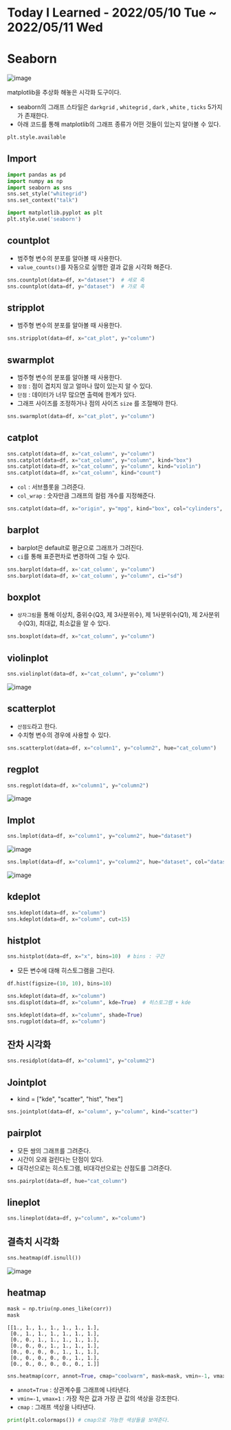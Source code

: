 # Today I Learned - 2022/05/10 Tue ~ 2022/05/11 Wed

# Seaborn
![image](https://user-images.githubusercontent.com/100760303/168567017-d9840393-9a22-416a-8c28-93e7380ca7d0.png)

 matplotlib을 추상화 해놓은 시각화 도구이다.

- seaborn의 그래프 스타일은 `darkgrid` , `whitegrid` , `dark` , `white` , `ticks` 5가지가 존재한다.
- 아래 코드를 통해 matplotlib의 그래프 종류가 어떤 것들이 있는지 알아볼 수 있다.
```python
plt.style.available
```

## Import
```python
import pandas as pd
import numpy as np
import seaborn as sns
sns.set_style("whitegrid")
sns.set_context("talk")

import matplotlib.pyplot as plt
plt.style.use('seaborn')
```

## countplot

- 범주형 변수의 분포를 알아볼 때 사용한다.
- `value_counts()`를 자동으로 실행한 결과 값을 시각화 해준다.

```python
sns.countplot(data=df, x="dataset")  # 세로 축
sns.countplot(data=df, y="dataset")  # 가로 축
```

## stripplot

- 범주형 변수의 분포를 알아볼 때 사용한다.

```python
sns.stripplot(data=df, x="cat_plot", y="column")
```

## swarmplot

- 범주형 변수의 분포를 알아볼 때 사용한다.
- `장점` : 점이 겹치지 않고 얼마나 많이 있는지 알 수 있다.
- `단점` : 데이터가 너무 많으면 출력에 한계가 있다.
- 그래프 사이즈를 조정하거나 점의 사이즈 `size` 를 조절해야 한다.

```python
sns.swarmplot(data=df, x="cat_plot", y="column")
```

## catplot

```python
sns.catplot(data=df, x="cat_column", y="column")
sns.catplot(data=df, x="cat_column", y="column", kind="box")
sns.catplot(data=df, x="cat_column", y="column", kind="violin")
sns.catplot(data=df, x="cat_column", kind="count")
```

- `col` : 서브플롯을 그려준다.
- `col_wrap` :  숫자만큼 그래프의 컬럼 개수를 지정해준다.

```python
sns.catplot(data=df, x="origin", y="mpg", kind="box", col="cylinders", col_wrap=3)
```

## barplot
- barplot은 default로 평균으로 그래프가 그려진다.
- `ci`를 통해 표준편차로 변경하여 그릴 수 있다.
```python
sns.barplot(data=df, x='cat_column', y="column")
sns.barplot(data=df, x='cat_column', y="column", ci="sd")
```

## boxplot
- `상자그림`을 통해 이상치, 중위수(Q3, 제 3사분위수), 제 1사분위수(Q1), 제 2사분위수(Q3), 최대값, 최소값을 알 수 있다.
```python
sns.boxplot(data=df, x="cat_column", y="column")
```

## violinplot
```python
sns.violinplot(data=df, x="cat_column", y="column")
```
![image](https://user-images.githubusercontent.com/100760303/168299863-8cc28d66-766b-4677-953e-f1e6916e1f05.png)

## scatterplot
- `산점도`라고 한다.
- 수치형 변수의 경우에 사용할 수 있다.
```python
sns.scatterplot(data=df, x="column1", y="column2", hue="cat_column")
```

## regplot
```python
sns.regplot(data=df, x="column1", y="column2")
```
![image](https://user-images.githubusercontent.com/100760303/168299300-fff8980e-33e1-43e1-bf50-3955803c5dc3.png)

## lmplot
```python
sns.lmplot(data=df, x="column1", y="column2", hue="dataset")
```
![image](https://user-images.githubusercontent.com/100760303/168299575-cb6fd382-a93f-4868-bd96-de02e4930697.png)

```python
sns.lmplot(data=df, x="column1", y="column2", hue="dataset", col="dataset", col_wrap=2, ci=None)
```
![image](https://user-images.githubusercontent.com/100760303/168299664-327b4291-c0c0-4205-b65d-b4bc27e885a8.png)

## kdeplot
```python
sns.kdeplot(data=df, x="column")
sns.kdeplot(data=df, x="column", cut=15)
```

## histplot
```python
sns.histplot(data=df, x="x", bins=10)  # bins : 구간
```

- 모든 변수에 대해 히스토그램을 그린다.
```python
df.hist(figsize=(10, 10), bins=10)
```

```python
sns.kdeplot(data=df, x="column")
sns.displot(data=df, x="column", kde=True)  # 히스토그램 + kde
```

```python
sns.kdeplot(data=df, x="column", shade=True)
sns.rugplot(data=df, x="column")
```

## 잔차 시각화
```python
sns.residplot(data=df, x="column1", y="column2")
```

## Jointplot
- kind = ["kde", "scatter", "hist", "hex"]
```python
sns.jointplot(data=df, x="column", y="column", kind="scatter")
```

## pairplot
- 모든 쌍의 그래프를 그려준다.
- 시간이 오래 걸린다는 단점이 있다.
- 대각선으로는 히스토그램, 비대각선으로는 산점도를 그려준다.
```python
sns.pairplot(data=df, hue="cat_column")
```

## lineplot
```python
sns.lineplot(data=df, y="column", x="column")
```

## 결측치 시각화
```python
sns.heatmap(df.isnull())
```
![image](https://user-images.githubusercontent.com/100760303/168302016-ce6b6850-0185-4233-92bb-c7e42e9aeee9.png)

## heatmap
```python
mask = np.triu(np.ones_like(corr))
mask
```

```
[[1., 1., 1., 1., 1., 1., 1.],
 [0., 1., 1., 1., 1., 1., 1.],
 [0., 0., 1., 1., 1., 1., 1.],
 [0., 0., 0., 1., 1., 1., 1.],
 [0., 0., 0., 0., 1., 1., 1.],
 [0., 0., 0., 0., 0., 1., 1.],
 [0., 0., 0., 0., 0., 0., 1.]]
```

```python
sns.heatmap(corr, annot=True, cmap="coolwarm", mask=mask, vmin=-1, vmax=1)
```

- `annot=True` : 상관계수를 그래프에 나타낸다.
- `vmin=-1`, `vmax=1` : 가장 작은 값과 가장 큰 값의 색상을 강조한다.
- `cmap` : 그래프 색상을 나타낸다.

```python
print(plt.colormaps()) # cmap으로 가능한 색상들을 보여준다.
```
